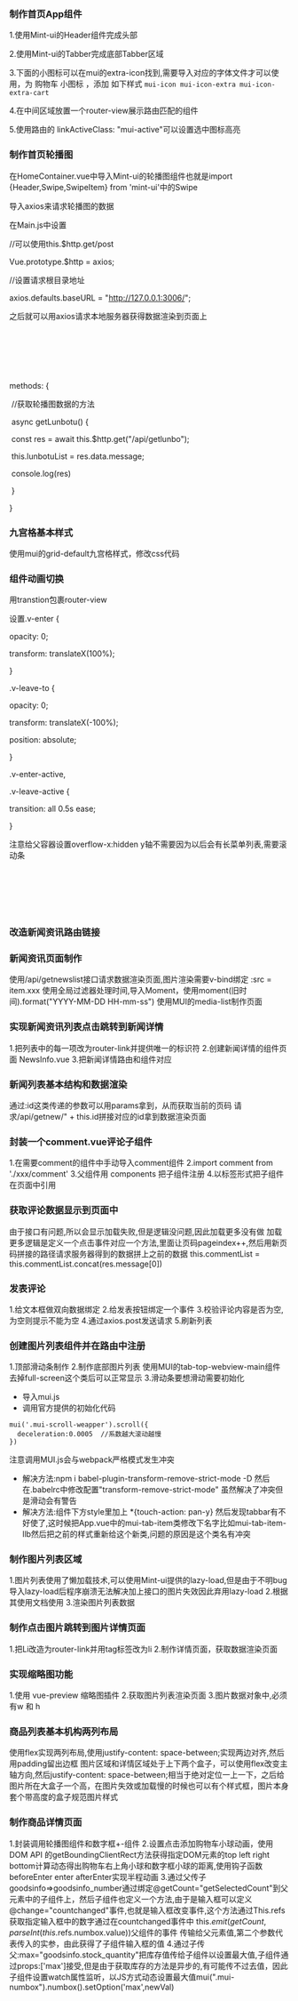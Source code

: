 ### 制作首页App组件

1.使用Mint-ui的Header组件完成头部

2.使用Mint-ui的Tabber完成底部Tabber区域

3.下面的小图标可以在mui的extra-icon找到,需要导入对应的字体文件才可以使用，为 购物车 小图标 ，添加 如下样式 `mui-icon mui-icon-extra mui-icon-extra-cart`

4.在中间区域放置一个router-view展示路由匹配的组件

5.使用路由的  linkActiveClass: "mui-active"可以设置选中图标高亮

### 制作首页轮播图

在HomeContainer.vue中导入Mint-ui的轮播图组件也就是import {Header,Swipe,SwipeItem} from 'mint-ui'中的Swipe

导入axios来请求轮播图的数据

在Main.js中设置

//可以使用this.$http.get/post

Vue.prototype.$http = axios;

//设置请求根目录地址

axios.defaults.baseURL = "http://127.0.0.1:3006/";

之后就可以用axios请求本地服务器获得数据渲染到页面上

​      <mt-swipe-item v-for="(item) in lunbotuList" :key="item.id">

​        <img :src="item.img" alt="">

​      </mt-swipe-item>

  methods: {

​    //获取轮播图数据的方法

​    async getLunbotu() {

​      const res = await this.$http.get("/api/getlunbo");

​      this.lunbotuList = res.data.message;

​      console.log(res)

​    }

  }

### 九宫格基本样式

使用mui的grid-default九宫格样式，修改css代码

### 组件动画切换

用transtion包裹router-view

设置.v-enter {

  opacity: 0;

  transform: translateX(100%);

}

.v-leave-to {

  opacity: 0;

  transform: translateX(-100%);

  position: absolute;

}

.v-enter-active,

.v-leave-active {

  transition: all 0.5s ease;

}

注意给父容器设置overflow-x:hidden    y轴不需要因为以后会有长菜单列表,需要滚动条

​    <transition>

​      <router-view></router-view>

​    </transition>

### 改造新闻资讯路由链接

### 新闻资讯页面制作
使用/api/getnewslist接口请求数据渲染页面,图片渲染需要v-bind绑定 :src = item.xxx
使用全局过滤器处理时间,导入Moment，使用moment(旧时间).format("YYYY-MM-DD HH-mm-ss")
使用MUI的media-list制作页面
### 实现新闻资讯列表点击跳转到新闻详情
1.把列表中的每一项改为router-link并提供唯一的标识符
2.创建新闻详情的组件页面 NewsInfo.vue
3.把新闻详情路由和组件对应
### 新闻列表基本结构和数据渲染
通过:id这类传递的参数可以用params拿到，从而获取当前的页码
请求/api/getnew/" + this.id拼接对应的id拿到数据渲染页面
### 封装一个comment.vue评论子组件
1.在需要comment的组件中手动导入comment组件 
2.import comment from './xxx/comment'
3.父组件用 components 把子组件注册
4.以标签形式把子组件在页面中引用
### 获取评论数据显示到页面中
由于接口有问题,所以会显示加载失败,但是逻辑没问题,因此加载更多没有做
加载更多逻辑是定义一个点击事件对应一个方法,里面让页码pageindex++,然后用新页码拼接的路径请求服务器得到的数据拼上之前的数据 this.commentList = this.commentList.concat(res.message[0])
### 发表评论
1.给文本框做双向数据绑定
2.给发表按钮绑定一个事件
3.校验评论内容是否为空,为空则提示不能为空
4.通过axios.post发送请求
5.刷新列表
### 创建图片列表组件并在路由中注册
1.顶部滑动条制作
2.制作底部图片列表 使用MUI的tab-top-webview-main组件 去掉full-screen这个类后可以正常显示
3.滑动条要想滑动需要初始化
+ 导入mui.js
+ 调用官方提供的初始化代码
```
mui('.mui-scroll-weapper').scroll({
  deceleration:0.0005  //系数越大滚动越慢
})
```
注意调用MUI.js会与webpack严格模式发生冲突
+ 解决方法:npm i babel-plugin-transform-remove-strict-mode -D
然后在.babelrc中修改配置"transform-remove-strict-mode"
虽然解决了冲突但是滑动会有警告
+ 解决方法:组件下方style里加上 *{touch-action: pan-y}
然后发现tabbar有不好使了,这时候把App.vue中的mui-tab-item类修改下名字比如mui-tab-item-llb然后把之前的样式重新给这个新类,问题的原因是这个类名有冲突
### 制作图片列表区域
1.图片列表使用了懒加载技术,可以使用Mint-ui提供的lazy-load,但是由于不明bug导入lazy-load后程序崩溃无法解决加上接口的图片失效因此弃用lazy-load
2.根据其使用文档使用
3.渲染图片列表数据
### 制作点击图片跳转到图片详情页面
1.把Li改造为router-link并用tag标签改为li
2.制作详情页面，获取数据渲染页面
### 实现缩略图功能
1.使用 vue-preview 缩略图插件
2.获取图片列表渲染页面
3.图片数据对象中,必须有w 和 h
### 商品列表基本机构两列布局
使用flex实现两列布局,使用justify-content: space-between;实现两边对齐,然后用padding留出边框
图片区域和详情区域处于上下两个盒子，可以使用flex改变主轴方向,然后justify-content: space-between;相当于绝对定位一上一下，之后给图片所在大盒子一个高，在图片失效或加载慢的时候也可以有个样式框，图片本身套个带高度的盒子规范图片样式
### 制作商品详情页面
1.封装调用轮播图组件和数字框+-组件
2.设置点击添加购物车小球动画，使用DOM API 的getBoundingClientRect方法获得指定DOM元素的top left right bottom计算动态得出购物车右上角小球和数字框小球的距离,使用钩子函数beforeEnter enter afterEnter实现半程动画
3.通过父传子goodsinfo=>goodsinfo_number通过绑定@getCount="getSelectedCount"到父元素中的子组件上，然后子组件也定义一个方法,由于是输入框可以定义@change="countchanged"事件,也就是输入框改变事件,这个方法通过This.refs获取指定输入框中的数字通过在countchanged事件中 this.$emit(getCount,parseInt(this.$refs.numbox.value))父组件的事件 传输给父元素值,第二个参数代表传入的实参，由此获得了子组件输入框的值
4.通过子传父:max="goodsinfo.stock_quantity"把库存值传给子组件以设置最大值,子组件通过props:['max']接受,但是由于获取库存的方法是异步的,有可能传不过去值，因此子组件设置watch属性监听，以JS方式动态设置最大值mui(".mui-numbox").numbox().setOption('max',newVal)